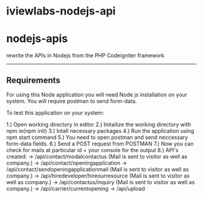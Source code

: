 # iviewlabs-nodejs-api
# nodejs-apis

rewrite the APIs in Nodejs from the PHP Codeigniter framework

---
## Requirements

For using this Node application you will need Node js installation on your system.
You will require postman to send form-data.

To test this application on your system:

1.) Open working directory in editor
2.) Initailize the working directory with npm ie(npm init)
3.) Intall necessary packages
4.) Run the application using npm start command
5.) You need to open postman and send neccessary form-data fields.
6.) Send a POST request from POSTMAN
7.) Now you can check for mails at particular id + your console for the output
8.) API's created:
    ->  /api/contact/modalcontactus                 (Mail is sent to visitor as well as company.)
    ->  /api/contact/openingapplication
    ->  /api/contact/sendopeningapplicationmail     (Mail is sent to visitor as well as company.)
    ->  /api/hiredeveloper/hireourresource          (Mail is sent to visitor as well as company.)
    ->  /api/contactus/inquiry                      (Mail is sent to visitor as well as company.)
    ->  /api/carrier/currentopening
    ->  /api/upload
